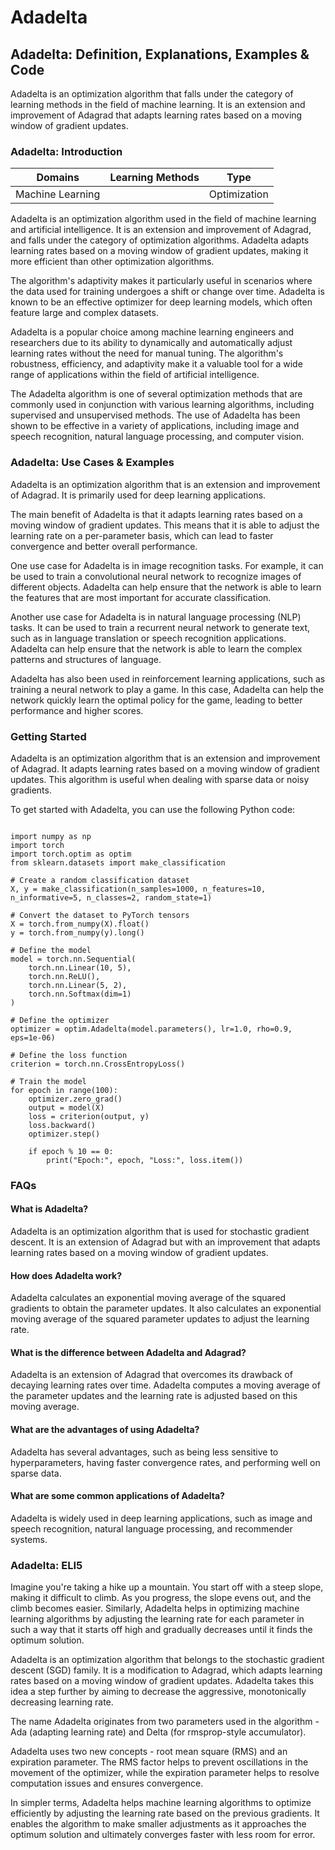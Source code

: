 # Adadelta

## Adadelta: Definition, Explanations, Examples & Code

Adadelta is an optimization algorithm that falls under the category of learning methods in the field of machine learning. It is an extension and improvement of Adagrad that adapts learning rates based on a moving window of gradient updates.

### Adadelta: Introduction

| Domains          | Learning Methods | Type         |
| ---------------- | ---------------- | ------------ |
| Machine Learning |                  | Optimization |

Adadelta is an optimization algorithm used in the field of machine learning and artificial intelligence. It is an extension and improvement of Adagrad, and falls under the category of optimization algorithms. Adadelta adapts learning rates based on a moving window of gradient updates, making it more efficient than other optimization algorithms.

The algorithm's adaptivity makes it particularly useful in scenarios where the data used for training undergoes a shift or change over time. Adadelta is known to be an effective optimizer for deep learning models, which often feature large and complex datasets.

Adadelta is a popular choice among machine learning engineers and researchers due to its ability to dynamically and automatically adjust learning rates without the need for manual tuning. The algorithm's robustness, efficiency, and adaptivity make it a valuable tool for a wide range of applications within the field of artificial intelligence.

The Adadelta algorithm is one of several optimization methods that are commonly used in conjunction with various learning algorithms, including supervised and unsupervised methods. The use of Adadelta has been shown to be effective in a variety of applications, including image and speech recognition, natural language processing, and computer vision.

### Adadelta: Use Cases & Examples

Adadelta is an optimization algorithm that is an extension and improvement of Adagrad. It is primarily used for deep learning applications.

The main benefit of Adadelta is that it adapts learning rates based on a moving window of gradient updates. This means that it is able to adjust the learning rate on a per-parameter basis, which can lead to faster convergence and better overall performance.

One use case for Adadelta is in image recognition tasks. For example, it can be used to train a convolutional neural network to recognize images of different objects. Adadelta can help ensure that the network is able to learn the features that are most important for accurate classification.

Another use case for Adadelta is in natural language processing (NLP) tasks. It can be used to train a recurrent neural network to generate text, such as in language translation or speech recognition applications. Adadelta can help ensure that the network is able to learn the complex patterns and structures of language.

Adadelta has also been used in reinforcement learning applications, such as training a neural network to play a game. In this case, Adadelta can help the network quickly learn the optimal policy for the game, leading to better performance and higher scores.

### Getting Started

Adadelta is an optimization algorithm that is an extension and improvement of Adagrad. It adapts learning rates based on a moving window of gradient updates. This algorithm is useful when dealing with sparse data or noisy gradients.

To get started with Adadelta, you can use the following Python code:

```

import numpy as np
import torch
import torch.optim as optim
from sklearn.datasets import make_classification

# Create a random classification dataset
X, y = make_classification(n_samples=1000, n_features=10, n_informative=5, n_classes=2, random_state=1)

# Convert the dataset to PyTorch tensors
X = torch.from_numpy(X).float()
y = torch.from_numpy(y).long()

# Define the model
model = torch.nn.Sequential(
    torch.nn.Linear(10, 5),
    torch.nn.ReLU(),
    torch.nn.Linear(5, 2),
    torch.nn.Softmax(dim=1)
)

# Define the optimizer
optimizer = optim.Adadelta(model.parameters(), lr=1.0, rho=0.9, eps=1e-06)

# Define the loss function
criterion = torch.nn.CrossEntropyLoss()

# Train the model
for epoch in range(100):
    optimizer.zero_grad()
    output = model(X)
    loss = criterion(output, y)
    loss.backward()
    optimizer.step()

    if epoch % 10 == 0:
        print("Epoch:", epoch, "Loss:", loss.item())

```

### FAQs

#### What is Adadelta?

Adadelta is an optimization algorithm that is used for stochastic gradient descent. It is an extension of Adagrad but with an improvement that adapts learning rates based on a moving window of gradient updates.

#### How does Adadelta work?

Adadelta calculates an exponential moving average of the squared gradients to obtain the parameter updates. It also calculates an exponential moving average of the squared parameter updates to adjust the learning rate.

#### What is the difference between Adadelta and Adagrad?

Adadelta is an extension of Adagrad that overcomes its drawback of decaying learning rates over time. Adadelta computes a moving average of the parameter updates and the learning rate is adjusted based on this moving average.

#### What are the advantages of using Adadelta?

Adadelta has several advantages, such as being less sensitive to hyperparameters, having faster convergence rates, and performing well on sparse data.

#### What are some common applications of Adadelta?

Adadelta is widely used in deep learning applications, such as image and speech recognition, natural language processing, and recommender systems.

### Adadelta: ELI5

Imagine you're taking a hike up a mountain. You start off with a steep slope, making it difficult to climb. As you progress, the slope evens out, and the climb becomes easier. Similarly, Adadelta helps in optimizing machine learning algorithms by adjusting the learning rate for each parameter in such a way that it starts off high and gradually decreases until it finds the optimum solution.

Adadelta is an optimization algorithm that belongs to the stochastic gradient descent (SGD) family. It is a modification to Adagrad, which adapts learning rates based on a moving window of gradient updates. Adadelta takes this idea a step further by aiming to decrease the aggressive, monotonically decreasing learning rate.

The name Adadelta originates from two parameters used in the algorithm - Ada (adapting learning rate) and Delta (for rmsprop-style accumulator).

Adadelta uses two new concepts - root mean square (RMS) and an expiration parameter. The RMS factor helps to prevent oscillations in the movement of the optimizer, while the expiration parameter helps to resolve computation issues and ensures convergence.

In simpler terms, Adadelta helps machine learning algorithms to optimize efficiently by adjusting the learning rate based on the previous gradients. It enables the algorithm to make smaller adjustments as it approaches the optimum solution and ultimately converges faster with less room for error.
